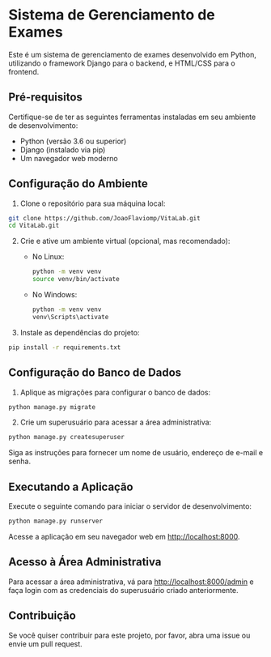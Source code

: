 # Sistema de Gerenciamento de Exames

Este é um sistema de gerenciamento de exames desenvolvido em Python, utilizando o framework Django para o backend, e HTML/CSS para o frontend.

## Pré-requisitos

Certifique-se de ter as seguintes ferramentas instaladas em seu ambiente de desenvolvimento:
- Python (versão 3.6 ou superior)
- Django (instalado via pip)
- Um navegador web moderno

## Configuração do Ambiente

1. Clone o repositório para sua máquina local:

```bash
git clone https://github.com/JoaoFlaviomp/VitaLab.git
cd VitaLab.git
```

2. Crie e ative um ambiente virtual (opcional, mas recomendado):

   - No Linux:
     ```bash
     python -m venv venv
     source venv/bin/activate
     ```
   - No Windows:
     ```bash
     python -m venv venv
     venv\Scripts\activate
     ```

3. Instale as dependências do projeto:

```bash
pip install -r requirements.txt
```

## Configuração do Banco de Dados

1. Aplique as migrações para configurar o banco de dados:

```bash
python manage.py migrate
```

2. Crie um superusuário para acessar a área administrativa:

```bash
python manage.py createsuperuser
```

Siga as instruções para fornecer um nome de usuário, endereço de e-mail e senha.

## Executando a Aplicação

Execute o seguinte comando para iniciar o servidor de desenvolvimento:

```bash
python manage.py runserver
```

Acesse a aplicação em seu navegador web em [http://localhost:8000](http://localhost:8000).

## Acesso à Área Administrativa

Para acessar a área administrativa, vá para [http://localhost:8000/admin](http://localhost:8000/admin) e faça login com as credenciais do superusuário criado anteriormente.

## Contribuição

Se você quiser contribuir para este projeto, por favor, abra uma issue ou envie um pull request.
